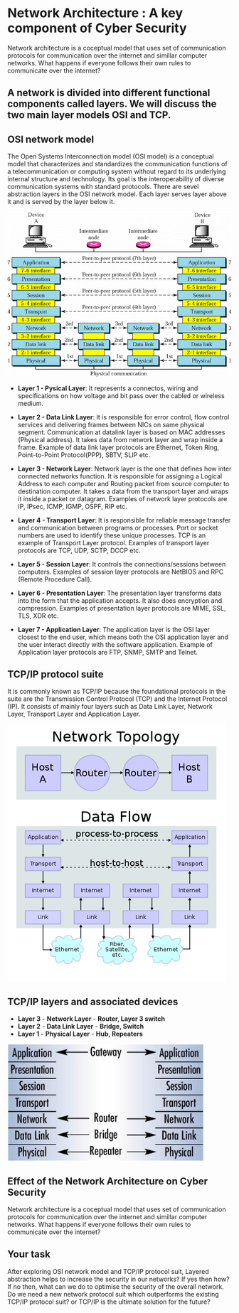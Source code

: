 # Network Architecture : A key component of Cyber Security

Network architecture is a coceptual model that uses set of communication protocols for communication over the internet and simillar computer networks. What happens if everyone follows their own rules to communicate over the internet?

## A network is divided into different functional components called layers. We will discuss the two main layer models OSI and TCP.

## OSI network model
The Open Systems Interconnection model (OSI model) is a conceptual model that characterizes and standardizes the communication functions of a telecommunication or computing system without regard to its underlying internal structure and technology. Its goal is the interoperability of diverse communication systems with standard protocols. There are sevel abstraction layers in the OSI network model. Each layer serves layer above it and is served by the layer below it.

![GitHub Logo](./images/OSI_Layers.gif)
<!--- (source: http://rismanabila20.blogspot.com.au/2016/09/) -->


* **Layer 1 - Pysical Layer**: It represents a connectos, wiring and specifications on how voltage and bit pass over the cabled or wireless medium.

* **Layer 2 - Data Link Layer**: It is responsible for error control, flow control services and delivering frames between NICs on same physical segment. Communication at datalink layer is based on MAC addresses (Physical address). It takes data from network layer and wrap inside a frame. Example of data link layer protocols are Ethernet, Token Ring, Point-to-Point Protocol(PPP), SBTV, SLIP etc.

* **Layer 3 - Network Layer**: Network layer is the one that defines how inter connected networks function. It is responsible for assigning a Logical Address to each computer and Routing packet from source computer to destination computer. It takes a data from the transport layer and wraps it inside a packet or datagram. Examples of network layer protocols are IP, IPsec, ICMP, IGMP, OSPF, RIP etc.

* **Layer 4 - Transport Layer**: It is responsible for reliable message transfer and communication between programs or processes. Port or socket numbers are used to identify these unique processes. TCP is an example of Transport Layer protocol. Examples of transport layer protocols are TCP, UDP, SCTP, DCCP etc.

* **Layer 5 - Session Layer**: It controls the connections/sessions between computers. Examples of session layer protocols are NetBIOS and RPC (Remote Procedure Call).

* **Layer 6 - Presentation Layer**: The presentation layer transforms data into the form that the application accepts. It also does encryption and compression. Examples of presentation layer protocols are MIME, SSL, TLS, XDR etc.

* **Layer 7 - Application Layer**: The application layer is the OSI layer closest to the end user, which means both the OSI application layer and the user interact directly with the software application. Example of Application layer protocols are FTP, SNMP, SMTP and Telnet.



## TCP/IP protocol suite

It is commonly known as TCP/IP because the foundational protocols in the suite are the Transmission Control Protocol (TCP) and the Internet Protocol (IP). It consists of mainly four layers such as Data Link Layer, Network Layer, Transport Layer and Application Layer.



![GitHub Logo](./images/TCP-IP_stack.png)
<!--- (source: 
https://en.wikipedia.org/wiki/Internet_protocol_suite#/media/File:IP_stack_connections.svg -->

## TCP/IP layers and associated devices

* **Layer 3** - **Network Layer** - **Router, Layer 3 switch**
* **Layer 2** - **Data Link Layer** - **Bridge, Switch**
* **Layer 1** - **Physical Layer** - **Hub, Repeaters**


![GitHub Logo](./images/Networkdevices.jpg)
<!--- (source: 
https://www.automation.com/library/articles-white-papers/industrial-ethernet/introduction-to-switch-technology) -->


## Effect of the Network Architecture on Cyber Security

Network architecture is a coceptual model that uses set of communication protocols for communication over the internet and simillar computer networks. What happens if everyone follows their own rules to communicate over the internet?


## Your task
After exploring OSI network model and TCP/IP protocol suit, Layered abstraction helps to increase the security in our networks? If yes then how? If no then, what can we do to optimise the security of the overall network. Do we need a new network protocol suit which outperforms the existing TCP/IP protocol suit? or TCP/IP is the ultimate solution for the future?